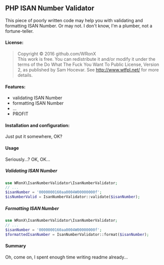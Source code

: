 ## PHP ISAN Number Validator

This piece of poorly written code may help you with validating and formatting ISAN Number. Or may not. I don't know, I'm a plumber, not a fortune-teller.

#### License:

> Copyright © 2016 github.com/WRonX  
This work is free. You can redistribute it and/or modify it under the terms of the Do What The Fuck You Want To Public License, Version 2, as published by Sam Hocevar. See http://www.wtfpl.net/ for more details.

#### Features:

* validating ISAN Number
* formatting ISAN Number
* ...
* PROFIT

#### Installation and configuration:

Just put it somewhere, OK?


#### Usage

Seriously...? OK, OK...

##### Validating ISAN Number
```php
use WRonX\IsanNumberValidator\IsanNumberValidator;
// ...
$isanNumber = '0000000160aa0004W00000000f';
$isNumberValid = IsanNumberValidator::validate($isanNumber);
```

##### Formatting ISAN Number
```php
use WRonX\IsanNumberValidator\IsanNumberValidator;
// ...
$isanNumber = '0000000160aa0004W00000000f';
$formattedIsanNumber = IsanNumberValidator::format($isanNumber);
```

#### Summary
Oh, come on, I spent enough time writing readme already...
